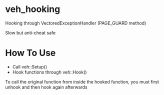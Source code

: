 # veh_hooking
Hooking through VectoredExceptionHandler (PAGE_GUARD method)

Slow but anti-cheat safe

# How To Use
- Call veh::Setup()
- Hook functions through veh::Hook()

To call the original function from inside the hooked function, you must first unhook and then hook again afterwards
